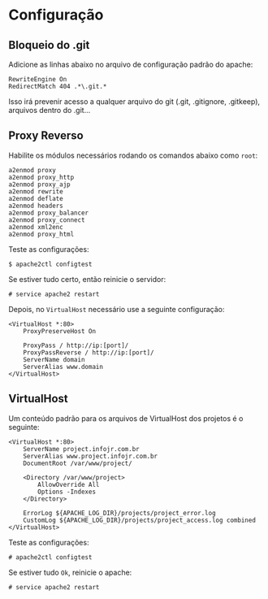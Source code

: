 Configuração
============

Bloqueio do .git
----------------

Adicione as linhas abaixo no arquivo de configuração padrão do apache:

~~~
RewriteEngine On
RedirectMatch 404 .*\.git.*
~~~

Isso irá prevenir acesso a qualquer arquivo do git (.git, .gitignore, .gitkeep), arquivos dentro do .git...

Proxy Reverso
-------------

Habilite os módulos necessários rodando os comandos abaixo como `root`:

~~~
a2enmod proxy
a2enmod proxy_http
a2enmod proxy_ajp
a2enmod rewrite
a2enmod deflate
a2enmod headers
a2enmod proxy_balancer
a2enmod proxy_connect
a2enmod xml2enc
a2enmod proxy_html
~~~

Teste as configurações:

~~~
$ apache2ctl configtest
~~~

Se estiver tudo certo, então reinicie o servidor:

~~~
# service apache2 restart
~~~

Depois, no `VirtualHost` necessário use a seguinte configuração:

~~~
<VirtualHost *:80>
    ProxyPreserveHost On

    ProxyPass / http://ip:[port]/
    ProxyPassReverse / http://ip:[port]/
    ServerName domain
    ServerAlias www.domain
</VirtualHost>
~~~

VirtualHost
-----------

Um conteúdo padrão para os arquivos de VirtualHost dos projetos é o seguinte:

~~~
<VirtualHost *:80>
	ServerName project.infojr.com.br
	ServerAlias www.project.infojr.com.br
	DocumentRoot /var/www/project/

	<Directory /var/www/project>
		AllowOverride All
		Options -Indexes
	</Directory>

	ErrorLog ${APACHE_LOG_DIR}/projects/project_error.log
	CustomLog ${APACHE_LOG_DIR}/projects/project_access.log combined
</VirtualHost>
~~~

Teste as configurações:

~~~
# apache2ctl configtest
~~~

Se estiver tudo `Ok`, reinicie o apache:

~~~
# service apache2 restart
~~~
